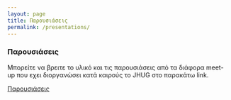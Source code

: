 ```yaml
---
layout: page
title: Παρουσιάσεις
permalink: /presentations/
---
```

### Παρουσιάσεις

Μπορείτε να βρειτε το υλικό και τις παρουσιάσεις από τα διάφορα meet-up που εχει διοργανώσει κατά καιρούς το JHUG στο παρακάτω link.

[Παρουσιάσεις](https://github.com/JHUG/JHUG-General-Resources)

